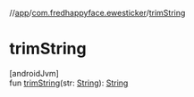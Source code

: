 //[app](../../index.md)/[com.fredhappyface.ewesticker](index.md)/[trimString](trim-string.md)

# trimString

[androidJvm]\
fun [trimString](trim-string.md)(str: [String](https://kotlinlang.org/api/latest/jvm/stdlib/kotlin/-string/index.html)): [String](https://kotlinlang.org/api/latest/jvm/stdlib/kotlin/-string/index.html)
